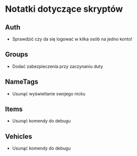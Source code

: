 # Notatki dotyczące skryptów

## Auth
- Sprawdzić czy da się logować w kilka osób na jedno konto!

## Groups
- Dodać zabezpieczenia przy zaczynaniu duty

## NameTags
- Usunąć wyświetlanie swojego nicku

## Items
- Usunąć komendy do debugu

## Vehicles
- Usunąć komendy do debugu